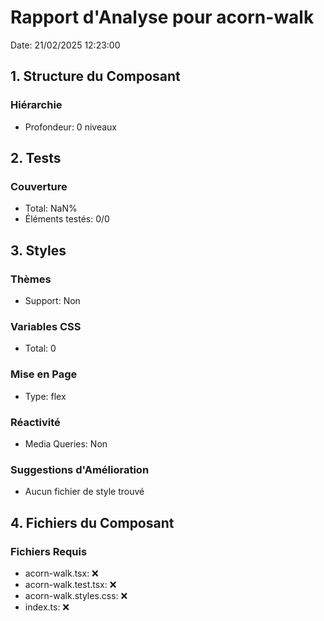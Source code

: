 # Rapport d'Analyse pour acorn-walk

Date: 21/02/2025 12:23:00

## 1. Structure du Composant

### Hiérarchie

- Profondeur: 0 niveaux

## 2. Tests

### Couverture

- Total: NaN%
- Éléments testés: 0/0

## 3. Styles

### Thèmes

- Support: Non

### Variables CSS

- Total: 0

### Mise en Page

- Type: flex

### Réactivité

- Media Queries: Non

### Suggestions d'Amélioration

- Aucun fichier de style trouvé

## 4. Fichiers du Composant

### Fichiers Requis

- acorn-walk.tsx: ❌
- acorn-walk.test.tsx: ❌
- acorn-walk.styles.css: ❌
- index.ts: ❌
